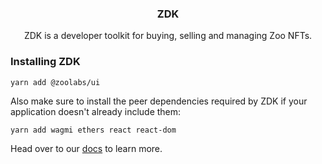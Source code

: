 <h3 align="center">ZDK</h3>
  <p align="center">
    ZDK is a developer toolkit for buying, selling and managing Zoo NFTs.
  </p>

### Installing ZDK

```
yarn add @zoolabs/ui
```

Also make sure to install the peer dependencies required by ZDK if your application doesn't already include them:

```
yarn add wagmi ethers react react-dom
```

Head over to our [docs](https://docs.zoolabs.io) to learn more.
